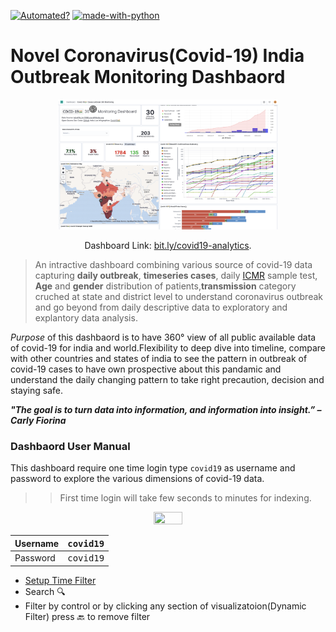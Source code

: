 [![Automated?](https://img.shields.io/badge/Maintained%3F-yes-green.svg)](https://GitHub.com/Naereen/StrapDown.js/graphs/commit-activity) [![made-with-python](https://img.shields.io/badge/Made%20with-Python-1f425f.svg)](https://www.python.org/)


# Novel Coronavirus(Covid-19) India Outbreak Monitoring Dashbaord

<p align="center">
<img src="canvas_main_page/main_page.png" width="70%">
</p>

<p align="center">
Dashboard Link: <a href="https://5509b53e05954b91a5bd9d7680c0dbbe.southeastasia.azure.elastic-cloud.com:9243/app/kibana#/dashboard/01a1b410-764f-11ea-a501-87fe2225e141?_g=(refreshInterval%3A(pause%3A!t%2Cvalue%3A0)%2Ctime%3A(from%3Anow-30d%2Cto%3Anow))">bit.ly/covid19-analytics</a>.
 </p>

> An intractive dashboard combining various source of covid-19 data capturing **daily outbreak**, **timeseries cases**, daily [ICMR](https://icmr.nic.in/content/covid-19) sample test, **Age** and **gender** distribution of patients,**transmission** category cruched at state and district level to understand coronavirus outbreak and go beyond from daily descriptive data to exploratory and explantory data analysis.

*Purpose* of this dashbaord is to have 360° view of all public available data of covid-19 for india and world.Flexibility to deep dive into timeline, compare with other countries and states of india to see the pattern in outbreak of covid-19 cases to have own prospective about this pandamic and understand the daily changing pattern to take right precaution, decision and staying safe. 


***"The goal is to turn data into information, and information into insight.” – Carly Fiorina***

### Dashbaord User Manual
This dashboard require one time login type `covid19` as username and password to explore the various dimensions of covid-19 data.
>> First time login will take few seconds to minutes for indexing.
<p align="center">
<img src="https://user-images.githubusercontent.com/209966/69501393-b89ffd00-0f04-11ea-8a56-0c799de658a1.png" width="30%", height="20%">
</p>

Username  | <kbd>covid19</kbd> 
----------| ------------------
Password  | <kbd>covid19</kbd>


* [Setup Time Filter](https://www.elastic.co/guide/en/kibana/current/set-time-filter.html)
* Search :mag:	
* Filter by control or by clicking any section of visualizatoion(Dynamic Filter) press :back:	to remove filter
